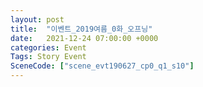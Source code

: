 ```yaml
---
layout: post
title:  "이벤트_2019여름_0화_오프닝"
date:   2021-12-24 07:00:00 +0000
categories: Event
Tags: Story Event
SceneCode: ["scene_evt190627_cp0_q1_s10"]
---
```

